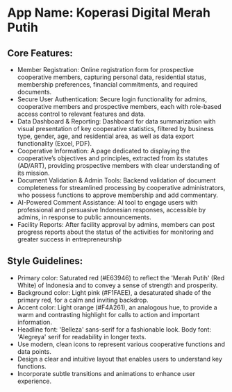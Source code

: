 # **App Name**: Koperasi Digital Merah Putih

## Core Features:

- Member Registration: Online registration form for prospective cooperative members, capturing personal data, residential status, membership preferences, financial commitments, and required documents.
- Secure User Authentication: Secure login functionality for admins, cooperative members and prospective members, each with role-based access control to relevant features and data.
- Data Dashboard & Reporting: Dashboard for data summarization with visual presentation of key cooperative statistics, filtered by business type, gender, age, and residential area, as well as data export functionality (Excel, PDF).
- Cooperative Information: A page dedicated to displaying the cooperative’s objectives and principles, extracted from its statutes (AD/ART), providing prospective members with clear understanding of its mission.
- Document Validation & Admin Tools: Backend validation of document completeness for streamlined processing by cooperative administrators, who possess functions to approve membership and add commentary.
- AI-Powered Comment Assistance: AI tool to engage users with professional and persuasive Indonesian responses, accessible by admins, in response to public announcements.
- Facility Reports: After facility approval by admins, members can post progress reports about the status of the activities for monitoring and greater success in entrepreneurship

## Style Guidelines:

- Primary color: Saturated red (#E63946) to reflect the 'Merah Putih' (Red White) of Indonesia and to convey a sense of strength and prosperity.
- Background color: Light pink (#F1FAEE), a desaturated shade of the primary red, for a calm and inviting backdrop.
- Accent color: Light orange (#F4A261), an analogous hue, to provide a warm and contrasting highlight for calls to action and important information.
- Headline font: 'Belleza' sans-serif for a fashionable look. Body font: 'Alegreya' serif for readability in longer texts.
- Use modern, clean icons to represent various cooperative functions and data points.
- Design a clear and intuitive layout that enables users to understand key functions.
- Incorporate subtle transitions and animations to enhance user experience.